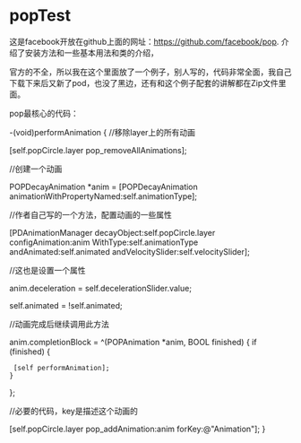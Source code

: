 # popTest

这是facebook开放在github上面的网址：https://github.com/facebook/pop.   介绍了安装方法和一些基本用法和类的介绍，

官方的不全，所以我在这个里面放了一个例子，别人写的，代码非常全面，我自己下载下来后又新了pod，也没了黑边，还有和这个例子配套的讲解都在Zip文件里面。

pop最核心的代码：

-(void)performAnimation
{
  //移除layer上的所有动画

  [self.popCircle.layer pop_removeAllAnimations];

  //创建一个动画

  POPDecayAnimation *anim = [POPDecayAnimation animationWithPropertyNamed:self.animationType];

  //作者自己写的一个方法，配置动画的一些属性

  [PDAnimationManager decayObject:self.popCircle.layer configAnimation:anim WithType:self.animationType andAnimated:self.animated andVelocitySlider:self.velocitySlider];

  //这也是设置一个属性

  anim.deceleration = self.decelerationSlider.value;

  self.animated = !self.animated;

  //动画完成后继续调用此方法

  anim.completionBlock = ^(POPAnimation *anim, BOOL finished) {
    if (finished) {

     [self performAnimation];
    }
  };

  //必要的代码，key是描述这个动画的

  [self.popCircle.layer pop_addAnimation:anim forKey:@"Animation"];
}
